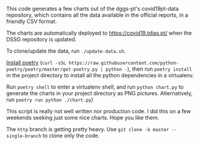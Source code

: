 This code generates a few charts out of the dggs-pt's covid19pt-data repository, which contains all the data available in the official reports, in a friendly CSV format.

The charts are automatically deployed to https://covid19.tdias.pt/ when the DSSG repository is updated.

To clone/update the data, run `./update-data.sh`.

[Install poetry](https://python-poetry.org/docs/) (`curl -sSL https://raw.githubusercontent.com/python-poetry/poetry/master/get-poetry.py | python -`), then run `poetry install` in the project directory to install all the python dependencies in a virtualenv.

Run `poetry shell` to enter a virtualenv shell, and run `python chart.py` to generate the charts in your project directory as PNG pictures. Alternatively, run `poetry run python ./chart.py`)

This script is really not well written nor production code. I did this on a few weekends seeking just some nice charts. Hope you like them.

The `http` branch is getting pretty heavy. Use `git clone -b master --single-branch` to clone only the code.
